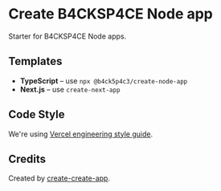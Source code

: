 # Create B4CKSP4CE Node app

Starter for B4CKSP4CE Node apps.

## Templates

- **TypeScript** – use `npx @b4ck5p4c3/create-node-app`
- **Next.js** – use `create-next-app`

## Code Style

We're using [Vercel engineering style guide](https://github.com/vercel/style-guide).

## Credits

Created by [create-create-app](https://github.com/uetchy/create-create-app).
